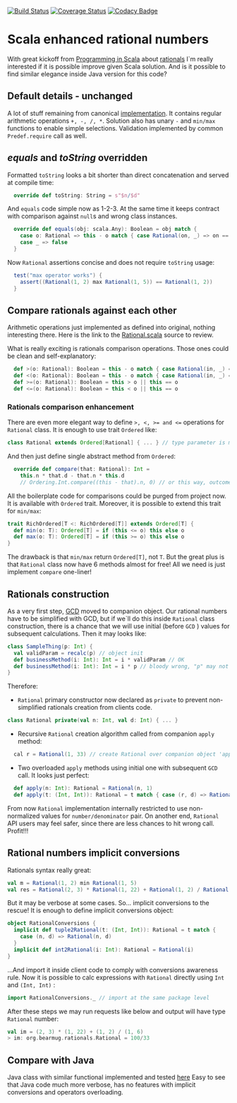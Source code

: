 [![Build Status](https://travis-ci.org/bearmug/functional-sandbox.svg?branch=master)](https://travis-ci.org/bearmug/functional-sandbox) [![Coverage Status](https://coveralls.io/repos/github/bearmug/functional-sandbox/badge.svg?branch=master)](https://coveralls.io/github/bearmug/functional-sandbox?branch=master) [![Codacy Badge](https://api.codacy.com/project/badge/Grade/b0b71d6e74b14b58baffafce3ef1d550)](https://www.codacy.com/app/pavel-fadeev/functional-sandbox?utm_source=github.com&amp;utm_medium=referral&amp;utm_content=bearmug/functional-sandbox&amp;utm_campaign=Badge_Grade)
 
# Scala enhanced rational numbers
With great kickoff from 
[Programming in Scala](https://www.amazon.com/Programming-Scala-Updated-2-12/dp/0981531687) 
about [rationals](http://booksites.artima.com/programming_in_scala/examples/html/ch06.html)
I`m really interested if it is possible improve given Scala solution. And 
is it possible to find similar elegance inside Java version for this code?

## Default details - unchanged
A lot of stuff remaining from canonical 
[implementation](http://booksites.artima.com/programming_in_scala/examples/html/ch06.html). 
It contains regular arithmetic operations ``+, -, /, *``. 
Solution also has unary ``-`` and ``min/max`` functions to enable simple selections. 
Validation implemented by common ``Predef.require`` call as well.

## *equals* and *toString* overridden
Formatted ``toString`` looks a bit shorter than direct concatenation and served at compile time:
```scala
  override def toString: String = s"$n/$d"
```

And ``equals`` code simple now as 1-2-3. 
At the same time it keeps contract with comparison against ``null``s and wrong class instances. 
```scala
  override def equals(obj: scala.Any): Boolean = obj match {
    case o: Rational => this - o match { case Rational(on, _) => on == 0 }
    case _ => false
  }
```
Now ``Rational`` assertions concise and does not require ``toString`` usage:
```scala
  test("max operator works") {
    assert((Rational(1, 2) max Rational(1, 5)) == Rational(1, 2))
  }
```

## Compare rationals against each other
Arithmetic operations just implemented as defined into original, nothing interesting there. 
Here is the link to the [Rational.scala](src/main/scala/org/bearmug/rationals/Rational.scala) source to review. 

What is really exciting is rationals comparison operations. 
Those ones could be clean and self-explanatory:
```scala
  def >(o: Rational): Boolean = this - o match { case Rational(in, _) => in > 0 }
  def <(o: Rational): Boolean = this - o match { case Rational(in, _) => in < 0 }
  def >=(o: Rational): Boolean = this > o || this == o
  def <=(o: Rational): Boolean = this < o || this == o
```

### Rationals comparison enhancement
There are even more elegant way to define ``>, <, >= and <=`` operations for ``Rational`` class.
It is enough to use trait ``Ordered`` like:
```scala
class Rational extends Ordered[Rational] { ... } // type parameter is mandatory
```
And then just define single abstract method from ``Ordered``:
```scala
  override def compare(that: Rational): Int =
    this.n * that.d - that.n * this.d
    // Ordering.Int.compare((this - that).n, 0) // or this way, outcome is the same
```
All the boilerplate code for comparisons could be purged from project now. 
It is available with ``Ordered`` trait. Moreover, it is possible to extend this trait for ``min/max``:
```scala
trait RichOrdered[T <: RichOrdered[T]] extends Ordered[T] {
  def min(o: T): Ordered[T] = if (this <= o) this else o
  def max(o: T): Ordered[T] = if (this >= o) this else o
}
```
The drawback is that ``min/max`` return ``Ordered[T]``, not ``T``.
But the great plus is that ``Rational`` class now have 6 methods almost for free!
All we need is just implement ``compare`` one-liner!

## Rationals construction
As a very first step, [GCD](https://en.wikipedia.org/wiki/Greatest_common_divisor) moved to companion object. 
Our rational numbers have to be simplified with GCD, but if we`ll do this inside ``Rational`` 
class construction, there is a chance that we will use initial (before ``GCD`` ) values for subsequent calculations. 
Then it may looks like:
```scala
class SampleThing(p: Int) {
  val validParam = recalc(p) // object init
  def businessMethod(i: Int): Int = i * validParam // OK
  def businessMethod(i: Int): Int = i * p // bloody wrong, "p" may not be used
}
```
Therefore:
- ``Rational`` primary constructor now declared as ``private`` to prevent non-simplified rationals creation from clients code.
```scala
class Rational private(val n: Int, val d: Int) { ... }
```
- Recursive ``Rational`` creation algorithm called from companion ``apply`` method:
```scala
  cal r = Rational(1, 33) // create Rational over companion object 'apply' calll
```
- Two overloaded ``apply`` methods using initial one with subsequent ``GCD`` call. 
It looks just perfect:
```scala
  def apply(n: Int): Rational = Rational(n, 1)
  def apply(t: (Int, Int)): Rational = t match { case (r, d) => Rational(r, d) }
```

From now ``Rational`` implementation internally restricted to use non-normalized values for ``number/denominator`` pair.
On another end, ``Rational`` API users may feel safer, since there are less chances to hit wrong call.
Profit!!!
 
## Rational numbers implicit conversions
Rationals syntax really great:
```scala
val m = Rational(1, 2) min Rational(1, 5)
val res = Rational(2, 3) * Rational(1, 22) + Rational(1, 2) / Rational(1, 6)   
```
But it may be verbose at some cases. So... implicit conversions to the rescue!
It is enough to define implicit conversions object:
```scala
object RationalConversions {
  implicit def tuple2Rational(t: (Int, Int)): Rational = t match {
    case (n, d) => Rational(n, d)
  }
  implicit def int2Rational(i: Int): Rational = Rational(i)
}
```

...And import it inside client code to comply with conversions awareness rule. 
Now it is possible to calc expressions with ``Rational`` directly using ``Int`` and ``(Int, Int)`` :
```scala
import RationalConversions._ // import at the same package level
```

After these steps we may run requests like below and output will have type ``Rational`` number:
```scala
val im = (2, 3) * (1, 22) + (1, 2) / (1, 6)
> im: org.bearmug.rationals.Rational = 100/33
```

## Compare with Java
Java class with similar functional implemented and tested [here](src/main/java/org/bearmug/rationals/RationalJ.java)
Easy to see that Java code much more verbose, has no features with implicit conversions and operators overloading. 
